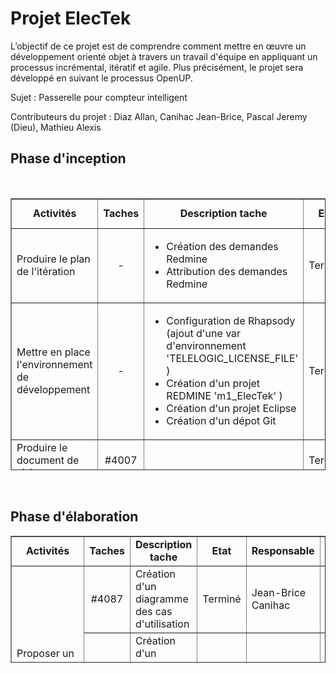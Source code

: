 <h1>Projet ElecTek</h1>

<p>L&rsquo;objectif de ce projet est de comprendre comment mettre en &oelig;uvre un d&eacute;veloppement orient&eacute; objet &agrave; travers un travail d&#39;&eacute;quipe en appliquant un processus incr&eacute;mental, it&eacute;ratif et agile. Plus pr&eacute;cis&eacute;ment, le projet sera d&eacute;velopp&eacute; en suivant le processus OpenUP.</p>

<p>Sujet :&nbsp;Passerelle pour compteur intelligent</p>

<p>Contributeurs du projet : Diaz Allan, Canihac Jean-Brice, Pascal Jeremy (Dieu), Mathieu Alexis</p>

<h2>Phase d&#39;inception</h2>

<p>&nbsp;</p>

<table border="1" cellpadding="1" cellspacing="1" height="435" width="1502">
	<tbody>
		<tr>
			<td style="text-align: center;"><strong>Activit&eacute;s</strong></td>
			<td style="text-align: center;"><strong>Taches</strong></td>
			<td style="text-align: center;"><strong>Description tache</strong></td>
			<td style="text-align: center;"><strong>Etat</strong></td>
			<td style="text-align: center;"><strong>Responsable</strong></td>
			<td style="text-align: center;"><strong>Temps pass&eacute;</strong></td>
			<td style="text-align: center;"><strong>Document produit</strong></td>
		</tr>
		<tr>
			<td>Produire le plan de l&#39;it&eacute;ration</td>
			<td style="text-align: center;">-</td>
			<td>
			<ul>
				<li>Cr&eacute;ation des demandes Redmine</li>
				<li>Attribution des demandes Redmine</li>
			</ul>
			</td>
			<td style="text-align: center;">Termin&eacute;</td>
			<td style="text-align: center;">Allan Diaz</td>
			<td style="text-align: center;">4H</td>
			<td>&nbsp;</td>
		</tr>
		<tr>
			<td>Mettre en place l&#39;environnement de d&eacute;veloppement</td>
			<td style="text-align: center;">-</td>
			<td>
			<ul>
				<li>Configuration de Rhapsody (ajout d&#39;une var d&#39;environnement &#39;TELELOGIC_LICENSE_FILE&#39; )</li>
				<li>Cr&eacute;ation d&#39;un projet REDMINE &#39;m1_ElecTek&#39; )</li>
				<li>Cr&eacute;ation d&#39;un projet Eclipse</li>
				<li>Cr&eacute;ation d&#39;un d&eacute;pot Git</li>
			</ul>
			</td>
			<td>Termin&eacute;</td>
			<td style="text-align: center;">Allan Diaz</td>
			<td style="text-align: center;">4H</td>
			<td>&nbsp;</td>
		</tr>
		<tr>
			<td>Produire le document de vision</td>
			<td style="text-align: center;">#4007</td>
			<td>&nbsp;</td>
			<td>Termin&eacute;</td>
			<td style="text-align: center;">Jeremy Pascal</td>
			<td style="text-align: center;">2H</td>
			<td><a href="http://mass-etudiant.univ-tlse2.fr/redmine/attachments/download/827/Vision.docx">Document de vision</a></td>
		</tr>
		<tr>
			<td rowspan="2">Identifier et d&eacute;crire les Use Case</td>
			<td>#4036</td>
			<td>Description des cas d&#39;utilisations</td>
			<td style="text-align: center;">Termin&eacute;</td>
			<td style="text-align: center;">J&eacute;r&eacute;my Pascal / Allan Diaz</td>
			<td style="text-align: center;">4H</td>
			<td>
			<p><a href="http://mass-etudiant.univ-tlse2.fr/redmine/attachments/download/912/UseCase_Definir_le_tarif.odt" id="0" name="Desc UC" target="_blank">D&eacute;finir le tarif</a></p>

			<p><a href="http://mass-projet.univ-tlse2.fr/redmine/attachments/download/948/UseCase_Informer_le_client_des_changements_tarifaires.odt" id="0" name="Desc UC" target="_blank">Informer le client des changements tarifaires</a></p>

			<p><a href="http://mass-projet.univ-tlse2.fr/redmine/attachments/download/950/Editer_son_profil.odt" id="0" name="Desc UC" target="_blank">Editer son profil</a></p>

			<p><a href="http://mass-etudiant.univ-tlse2.fr/redmine/attachments/download/910/UseCase_Imprimer_une_facture.odt" id="0" name="Desc UC" target="_blank">Imprimer une facture</a></p>

			<p><a href="http://mass-etudiant.univ-tlse2.fr/redmine/attachments/download/909/UseCase_Choisir_un_fournisseur.odt" id="0" name="Desc UC" target="_blank">Choisir son fournisseur</a></p>

			<p><a href="http://mass-etudiant.univ-tlse2.fr/redmine/attachments/download/908/UseCase_Consulter_sa_consommation.odt" id="0" name="Desc UC" target="_blank">Consulter sa consommation</a></p>

			<p><a href="http://mass-projet.univ-tlse2.fr/redmine/attachments/download/942/UseCase_Consulter_les_mesures_energetiques.odt" id="0" name="Desc UC" target="_blank">Consulter les mesures energ&eacute;tiques</a></p>
			</td>
		</tr>
		<tr>
			<td>&nbsp;</td>
			<td>Cr&eacute;ation d&#39;un diagramme des cas d&#39;utilisation</td>
			<td style="text-align: center;">Termin&eacute;</td>
			<td style="text-align: center;">Jean-Brice Canihac</td>
			<td style="text-align: center;">2H</td>
			<td><a href="http://mass-projet.univ-tlse2.fr/redmine/attachments/download/961/UC_ElecTek_new.png" id="0" name="Diag UC" target="_blank">Diagramme des cas d&#39;utilisation</a></td>
		</tr>
		<tr>
			<td>D&eacute;crire les cas de test fonctionnel</td>
			<td style="text-align: center;">#4009</td>
			<td>&nbsp;</td>
			<td>Termin&eacute;</td>
			<td style="text-align: center;">Allan Diaz</td>
			<td style="text-align: center;">1H</td>
			<td><a href="http://mass-etudiant.univ-tlse2.fr/redmine/attachments/download/830/Cas%20de%20test%20fonctionnel.docx">Cas des tests fonctionnels</a></td>
		</tr>
		<tr>
			<td>Proposer des maquettes pour les IHM</td>
			<td style="text-align: center;">#4010</td>
			<td>&nbsp;</td>
			<td>Termin&eacute;</td>
			<td style="text-align: center;">Jean-Brice Canihac</td>
			<td style="text-align: center;">2H</td>
			<td>
			<p><a href="http://mass-etudiant.univ-tlse2.fr/redmine/attachments/download/824/screen_1.png">Maquette de l&#39;&eacute;cran 1</a></p>

			<p><a href="http://mass-etudiant.univ-tlse2.fr/redmine/attachments/download/825/screen_2.png">Maquette de l&#39;&eacute;cran 2</a></p>

			<p><a href="http://mass-etudiant.univ-tlse2.fr/redmine/attachments/download/826/screen_3.png">Maquette de l&#39;&eacute;cran 3</a></p>
			</td>
		</tr>
		<tr>
			<td colspan="1" rowspan="2">Proposer l&#39;architecture initiale du syst&egrave;me</td>
			<td style="text-align: center;">#3993</td>
			<td>Cr&eacute;ation d&#39;un diagramme de classes</td>
			<td>Termin&eacute;</td>
			<td style="text-align: center;">Alexis Mathieu</td>
			<td style="text-align: center;">1H</td>
			<td><a href="http://mass-etudiant.univ-tlse2.fr/redmine/attachments/download/907/Diag_classe.PNG">Diagramme de classe</a></td>
		</tr>
		<tr>
			<td style="text-align: center;">#4006</td>
			<td>Cr&eacute;ation d&#39;un diagramme d&#39;activit&eacute;</td>
			<td>Termin&eacute;</td>
			<td style="text-align: center;">Alexis Mathieu</td>
			<td style="text-align: center;">1H</td>
			<td><a href="http://mass-etudiant.univ-tlse2.fr/redmine/attachments/download/823/sequence.png">Diagramme d&#39;activit&eacute;</a></td>
		</tr>
		<tr>
			<td>Cr&eacute;ation d&#39;un diagramme de s&eacute;quence syst&egrave;me</td>
			<td style="text-align: center;">#4034</td>
			<td>Cr&eacute;ation de diagramme s&eacute;quence syst&egrave;me pour chaque cas d&#39;utilisation</td>
			<td>Termin&eacute;</td>
			<td style="text-align: center;">Jean-Brice Canihac</td>
			<td style="text-align: center;">1H</td>
			<td>
			<p><a href="http://mass-projet.univ-tlse2.fr/redmine/attachments/download/994/SD_Consummer_Choisir_Fournisseur.PNG" id="0" name="diag UC" target="_blank">C_Choisir fournisseur</a></p>

			<p><a href="http://mass-projet.univ-tlse2.fr/redmine/attachments/download/995/SD_Consummer_Consulter_Consommation.PNG" id="0" name="diag UC" target="_blank">C_consulter consommation</a></p>

			<p><a href="http://mass-projet.univ-tlse2.fr/redmine/attachments/download/996/SD_Consummer_Editer_Profil.PNG" id="0" name="diag UC" target="_blank">C_Editer profil</a></p>

			<p><a href="http://mass-projet.univ-tlse2.fr/redmine/attachments/download/997/SD_Consummer_Imprimer_Facture.PNG" id="0" name="diag UC" target="_blank">C_imprimer facture</a></p>

			<p><a href="http://mass-projet.univ-tlse2.fr/redmine/attachments/download/998/SD_Provider_Consulter_Consommation.PNG" id="0" name="diag UC" target="_blank">C_consulter conso</a></p>

			<p><a href="http://mass-projet.univ-tlse2.fr/redmine/attachments/download/1000/SD_Provider_Definir_Tarif.PNG" id="0" name="diag UC" target="_blank">P_Definir tarif</a></p>

			<p><a href="http://mass-projet.univ-tlse2.fr/redmine/attachments/download/999/SD_Provider_Notifier_Clients.PNG" id="0" name="diag UC" target="_blank">P_Notifier clients</a></p>
			</td>
		</tr>
	</tbody>
</table>

<p>&nbsp;</p>

<h2>Phase d&#39;&eacute;laboration</h2>

<table border="1" cellpadding="1" cellspacing="1" height="203" width="1510">
	<tbody>
		<tr>
			<td style="text-align: center;"><strong>Activit&eacute;s</strong></td>
			<td style="text-align: center;"><strong>Taches</strong></td>
			<td style="text-align: center;"><strong>Description tache</strong></td>
			<td style="text-align: center;"><strong>Etat</strong></td>
			<td style="text-align: center;"><strong>Responsable</strong></td>
			<td style="text-align: center;"><strong>Temps pass&eacute;</strong></td>
			<td style="text-align: center;"><strong>Document produit</strong></td>
		</tr>
		<tr>
			<td colspan="1" rowspan="3">Proposer un raffinement de l&#39;architecture initiale</td>
			<td style="text-align: center;">#4087</td>
			<td>Cr&eacute;ation d&#39;un diagramme des cas d&#39;utilisation</td>
			<td>Termin&eacute;</td>
			<td>Jean-Brice Canihac</td>
			<td style="text-align: center;">2H</td>
			<td><a href="http://mass-etudiant.univ-tlse2.fr/redmine/attachments/download/898/UC_ElecTek.PNG" id="0" name="diag UC" target="_blank">Diagramme des cas d&#39;utilisation</a></td>
		</tr>
		<tr>
			<td>#4033</td>
			<td>Cr&eacute;ation d&#39;un diagramme de classe avec patron MVC</td>
			<td>En cours</td>
			<td>Alexis Mathieu</td>
			<td style="text-align: center;">&nbsp;</td>
			<td><a href="http://mass-etudiant.univ-tlse2.fr/redmine/attachments/download/1010/diag_classe_mvc.PNG" id="0" name="diag UC" target="_blank">Diagramme de classe MVC</a></td>
		</tr>
		<tr>
			<td>#4086</td>
			<td>Cr&eacute;ation d&#39;un diagramme de s&eacute;quence d&eacute;taill&eacute;</td>
			<td>En cours</td>
			<td>Jeremy Pascal</td>
			<td style="text-align: center;">4H</td>
			<td>&nbsp;</td>
		</tr>
		<tr>
			<td colspan="1">G&eacute;n&eacute;ration du code source ( &agrave; partir de Rhapsody)</td>
			<td>#4088</td>
			<td>&nbsp;</td>
			<td>Termin&eacute;</td>
			<td>Alexis Mathieu</td>
			<td style="text-align: center;">4H</td>
			<td>&nbsp;</td>
		</tr>
		<tr>
			<td colspan="1">Int&eacute;gration des frameworks utilis&eacute;s (Eclipse, Junit)</td>
			<td>&nbsp;</td>
			<td>&nbsp;</td>
			<td>Termin&eacute;</td>
			<td>Allan Diaz</td>
			<td style="text-align: center;">1H</td>
			<td>&nbsp;</td>
		</tr>
	</tbody>
</table>

<p>&nbsp;</p>

<p>&nbsp;</p>

